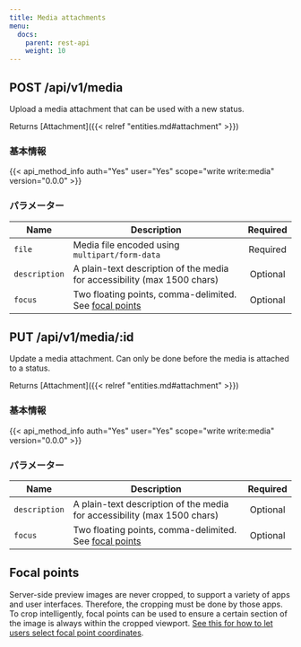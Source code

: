 ```yaml
---
title: Media attachments
menu:
  docs:
    parent: rest-api
    weight: 10
---
```


## POST /api/v1/media

Upload a media attachment that can be used with a new status.

Returns [Attachment]({{< relref "entities.md#attachment" >}})

### 基本情報

{{< api_method_info auth="Yes" user="Yes" scope="write write:media" version="0.0.0" >}}

### パラメーター

|Name|Description|Required|
|----|-----------|:------:|
| `file` | Media file encoded using `multipart/form-data` | Required |
| `description` | A plain-text description of the media for accessibility (max 1500 chars) | Optional |
| `focus` | Two floating points, comma-delimited. See [focal points](#focal-points) | Optional |

## PUT /api/v1/media/:id

Update a media attachment. Can only be done before the media is attached to a status.

Returns [Attachment]({{< relref "entities.md#attachment" >}})

### 基本情報

{{< api_method_info auth="Yes" user="Yes" scope="write write:media" version="0.0.0" >}}

### パラメーター

|Name|Description|Required|
|----|-----------|:------:|
| `description` | A plain-text description of the media for accessibility (max 1500 chars) | Optional |
| `focus` | Two floating points, comma-delimited. See [focal points](#focal-points) | Optional |

## Focal points

Server-side preview images are never cropped, to support a variety of apps and user interfaces. Therefore, the cropping must be done by those apps. To crop intelligently, focal points can be used to ensure a certain section of the image is always within the cropped viewport. [See this for how to let users select focal point coordinates](https://github.com/jonom/jquery-focuspoint#1-calculate-your-images-focus-point).
